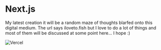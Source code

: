 # Next.js 

My latest creation it will be a random maze of thoughts blarfed onto this digital medium. The url says iloveto.fish but I love to do a lot of things and most of them will be discussed at some point here... I hope :)

![Vercel](https://therealsujitk-vercel-badge.vercel.app/?app=https://ilovetofish.vercel.app&style=for-the-badge)